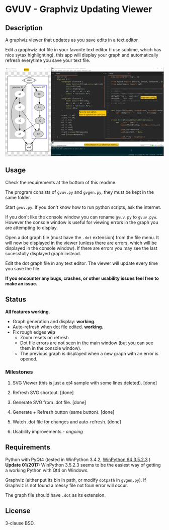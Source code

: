 # GVUV - Graphviz Updating Viewer

## Description

A graphviz viewer that updates as you save edits in a text editor.

Edit a graphwiz dot file in your favorite text editor (I use sublime, which has nice sytax highlighting), this app will display your graph and automatically refresh everytime you save your text file.

![ScreenShot](screenshot.png)

## Usage

Check the requirements at the bottom of this readme.

The program consists of `gvuv.py` and `gvgen.py`, they must be kept in the same folder.

Start `gvuv.py`. If you don't know how to run python scripts, ask the internet.

If you don't like the console window you can rename `gvuv.py` to `gvuv.pyw`. 
However the console window is useful for viewing errors in the graph you are attempting to display.

Open a dot graph file (must have the `.dot` extension) from the file menu.
It will now be displayed in the viewer (unless there are errors, which will be displayed in the console window). If there are errors you may see the last sucessfully displayed graph instead.

Edit the dot graph file in any text editor. The viewer will update every time you save the file.

__If you encounter any bugs, crashes, or other usability issues feel free to make an issue.__ 

## Status
__All features working__.
* Graph generation and display: __working__.
* Auto-refresh when dot file edited. __working__.
* Fix rough edges __wip__
  * Zoom resets on refresh
  * Dot file errors are not seen in the main window (but you can see them in the console window).
  * The previous graph is displayed when a new graph with an error is opened.

### Milestones

1. SVG Viewer (this is just a qt4 sample with some lines deleted). [done]

2. Refresh SVG shortcut. [done]

3. Generate SVG from .dot file. [done]

4. Generate + Refresh button (same button). [done]

5. Watch .dot file for changes and auto-refresh. [done]

6. Usability improvements - _ongoing_

## Requirements

Python with PyQt4 (tested in WinPython 3.4.2, [WinPython 64 3.5.2.3](https://github.com/winpython/winpython/releases/download/1.7.20161101/WinPython-64bit-3.5.2.3.exe) )
__Update 01/2017:__ WinPython 3.5.2.3 seems to be the easiest way of getting a working Python with Qt4 on Windows.

Graphviz (either put its bin in path, or modify `dotpath` in `gvgen.py`).
If Graphviz is not found a messy file not foun error will occur.

The graph file should have `.dot` as its extension.


## License
3-clause BSD.
